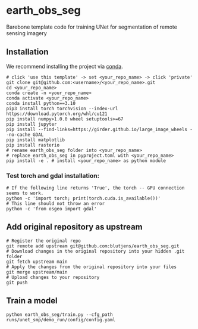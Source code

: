 # earth_obs_seg
Barebone template code for training UNet for segmentation of remote sensing imagery 

## Installation
We recommend installing the project via [conda](https://docs.conda.io/en/latest/).
```
# click 'use this template' -> set <your_repo_name> -> click 'private'
git clone git@github.com:<username>/<your_repo_name>.git
cd <your_repo_name>
conda create -n <your_repo_name>
conda activate <your_repo_name>
conda install python==3.10
pip3 install torch torchvision --index-url https://download.pytorch.org/whl/cu121
pip install numpy>1.0.0 wheel setuptools>=67
pip install jupyter
pip install --find-links=https://girder.github.io/large_image_wheels --no-cache GDAL
pip install matplotlib
pip install rasterio
# rename earth_obs_seg folder into <your_repo_name>
# replace earth_obs_seg in pyproject.toml with <your_repo_name>
pip install -e . # install <your_repo_name> as python module
```

### Test torch and gdal installation:
```
# If the following line returns 'True', the torch -- GPU connection seems to work.
python -c 'import torch; print(torch.cuda.is_available())'
# This line should not throw an error
python -c 'from osgeo import gdal'
```

## Add original repository as upstream
```
# Register the original repo
git remote add upstream git@github.com:blutjens/earth_obs_seg.git
# Download changes in the original repository into your hidden .git folder
git fetch upstream main
# Apply the changes from the original repository into your files
git merge upstream/main
# Upload changes to your repository
git push
```

## Train a model
```
python earth_obs_seg/train.py --cfg_path runs/unet_smp/demo_run/config/config.yaml
```